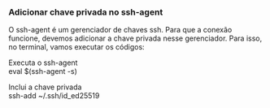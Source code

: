 
### Adicionar chave privada no ssh-agent

O ssh-agent é um gerenciador de chaves ssh. Para que a conexão funcione, devemos adicionar a chave privada nesse gerenciador. Para isso, no terminal, vamos executar os códigos:

Executa o ssh-agent <br>
eval $(ssh-agent -s)

Inclui a chave privada <br>
ssh-add ~/.ssh/id_ed25519
